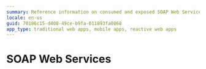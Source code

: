 ```yaml
---
summary: Reference information on consumed and exposed SOAP Web Services in OutSystems.
locale: en-us
guid: 70186c15-d408-49ce-b9fa-011893fa0868
app_type: traditional web apps, mobile apps, reactive web apps
---
```


# SOAP Web Services
